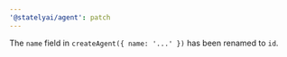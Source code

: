 ```yaml
---
'@statelyai/agent': patch
---
```


The `name` field in `createAgent({ name: '...' })` has been renamed to `id`.
